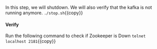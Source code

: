 
In this step, we will shutdown. We will also verify that the kafka is not running anymore. `./stop.sh`{{copy}}

#### Verify
Run the following command to check if Zookeeper is Down `telnet localhost 2181`{{copy}}